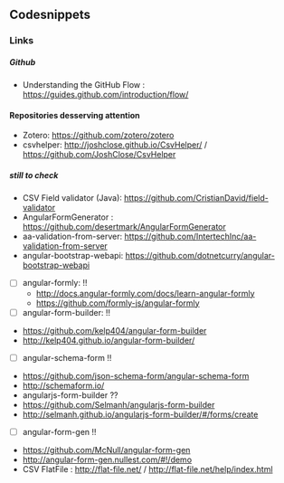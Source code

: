 ## Codesnippets

### Links

##### Github
* Understanding the GitHub Flow : https://guides.github.com/introduction/flow/

#### Repositories desserving attention

- Zotero: https://github.com/zotero/zotero
- csvhelper: http://joshclose.github.io/CsvHelper/ / https://github.com/JoshClose/CsvHelper

##### still to check
- CSV Field validator (Java): https://github.com/CristianDavid/field-validator
- AngularFormGenerator : https://github.com/desertmark/AngularFormGenerator
- aa-validation-from-server: https://github.com/IntertechInc/aa-validation-from-server
- angular-bootstrap-webapi: https://github.com/dotnetcurry/angular-bootstrap-webapi
-  [ ] angular-formly: !!
  - http://docs.angular-formly.com/docs/learn-angular-formly
  - https://github.com/formly-js/angular-formly
-  [ ] angular-form-builder: !!
 - https://github.com/kelp404/angular-form-builder 
 - http://kelp404.github.io/angular-form-builder/
-  [ ] angular-schema-form !!
 - https://github.com/json-schema-form/angular-schema-form
 - http://schemaform.io/
- angularjs-form-builder ??
 - https://github.com/Selmanh/angularjs-form-builder
 - http://selmanh.github.io/angularjs-form-builder/#/forms/create
-  [ ] angular-form-gen !!
 - https://github.com/McNull/angular-form-gen
 - http://angular-form-gen.nullest.com/#!/demo
- CSV FlatFile : http://flat-file.net/ / http://flat-file.net/help/index.html 
